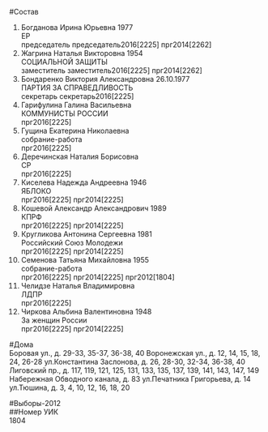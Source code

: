 #Состав  
1. Богданова Ирина Юрьевна 1977  
    ЕР  
    председатель председатель2016[2225] прг2014[2262]  
2. Жагрина Наталья Викторовна 1954  
    СОЦИАЛЬНОЙ ЗАЩИТЫ  
    заместитель заместитель2016[2225] прг2014[2262]  
3. Бондаренко Виктория Александровна 26.10.1977  
    ПАРТИЯ ЗА СПРАВЕДЛИВОСТЬ  
    секретарь секретарь2016[2225]  
4. Гарифулина Галина Васильевна  
    КОММУНИСТЫ РОССИИ  
    прг2016[2225]  
5. Гущина Екатерина Николаевна  
    собрание-работа  
    прг2016[2225]  
6. Деречинская Наталия Борисовна  
    СР  
    прг2016[2225]  
7. Киселева Надежда Андреевна 1946  
    ЯБЛОКО  
    прг2016[2225] прг2014[2225]  
8. Кошевой Александр Александрович 1989  
    КПРФ  
    прг2016[2225] прг2014[2225]  
9. Кругликова Антонина Сергеевна 1981  
    Российский Союз Молодежи  
    прг2016[2225] прг2014[2225]  
10. Семенова Татьяна Михайловна 1955  
    собрание-работа  
    прг2016[2225] прг2014[2225] прг2012[1804]  
11. Челидзе Наталья Владимировна  
    ЛДПР  
    прг2016[2225]  
12. Чиркова Альбина Валентиновна 1948  
    За женщин России  
    прг2016[2225] прг2014[2225]  
  
#Дома  
Боровая ул., д. 29-33, 35-37, 36-38, 40 Воронежская ул., д. 12, 14, 15, 18, 24, 26-28 ул.Константина Заслонова, д. 26, 28-30, 32-34, 36-38, 40 Лиговский пр., д. 117, 119, 121, 125, 131, 133, 135, 137, 139, 141, 143, 147, 149 Набережная Обводного канала, д. 83 ул.Печатника Григорьева, д. 14 ул.Тюшина, д. 3, 4, 10, 12, 16, 18, 20  
  
#Выборы-2012  
##Номер УИК  
1804  
